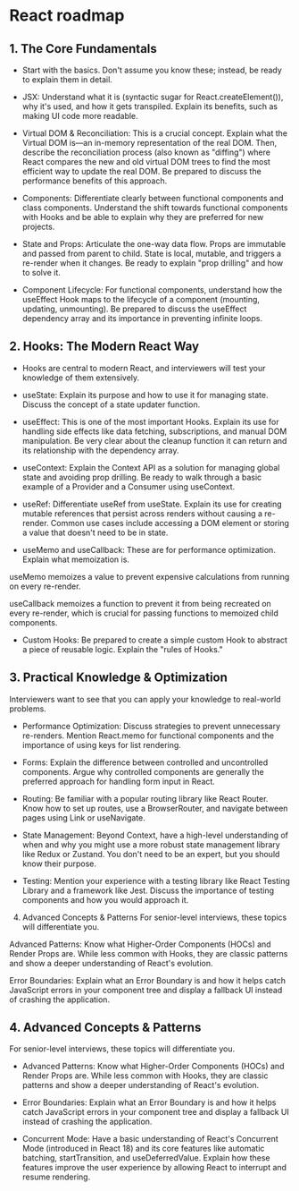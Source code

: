 # React roadmap

## 1. The Core Fundamentals

- Start with the basics. Don't assume you know these; instead, be ready to explain them in detail.

- JSX: Understand what it is (syntactic sugar for React.createElement()), why it's used, and how it gets transpiled. Explain its benefits, such as making UI code more readable.

- Virtual DOM & Reconciliation: This is a crucial concept. Explain what the Virtual DOM is—an in-memory representation of the real DOM. Then, describe the reconciliation process (also known as "diffing") where React compares the new and old virtual DOM trees to find the most efficient way to update the real DOM. Be prepared to discuss the performance benefits of this approach.

- Components: Differentiate clearly between functional components and class components. Understand the shift towards functional components with Hooks and be able to explain why they are preferred for new projects.

- State and Props: Articulate the one-way data flow. Props are immutable and passed from parent to child. State is local, mutable, and triggers a re-render when it changes. Be ready to explain "prop drilling" and how to solve it.

- Component Lifecycle: For functional components, understand how the useEffect Hook maps to the lifecycle of a component (mounting, updating, unmounting). Be prepared to discuss the useEffect dependency array and its importance in preventing infinite loops.

## 2. Hooks: The Modern React Way

- Hooks are central to modern React, and interviewers will test your knowledge of them extensively.

- useState: Explain its purpose and how to use it for managing state. Discuss the concept of a state updater function.

- useEffect: This is one of the most important Hooks. Explain its use for handling side effects like data fetching, subscriptions, and manual DOM manipulation. Be very clear about the cleanup function it can return and its relationship with the dependency array.

- useContext: Explain the Context API as a solution for managing global state and avoiding prop drilling. Be ready to walk through a basic example of a Provider and a Consumer using useContext.

- useRef: Differentiate useRef from useState. Explain its use for creating mutable references that persist across renders without causing a re-render. Common use cases include accessing a DOM element or storing a value that doesn't need to be in state.

- useMemo and useCallback: These are for performance optimization. Explain what memoization is.

useMemo memoizes a value to prevent expensive calculations from running on every re-render.

useCallback memoizes a function to prevent it from being recreated on every re-render, which is crucial for passing functions to memoized child components.

- Custom Hooks: Be prepared to create a simple custom Hook to abstract a piece of reusable logic. Explain the "rules of Hooks."

## 3. Practical Knowledge & Optimization

Interviewers want to see that you can apply your knowledge to real-world problems.

- Performance Optimization: Discuss strategies to prevent unnecessary re-renders. Mention React.memo for functional components and the importance of using keys for list rendering.

- Forms: Explain the difference between controlled and uncontrolled components. Argue why controlled components are generally the preferred approach for handling form input in React.

- Routing: Be familiar with a popular routing library like React Router. Know how to set up routes, use a BrowserRouter, and navigate between pages using Link or useNavigate.

- State Management: Beyond Context, have a high-level understanding of when and why you might use a more robust state management library like Redux or Zustand. You don't need to be an expert, but you should know their purpose.

- Testing: Mention your experience with a testing library like React Testing Library and a framework like Jest. Discuss the importance of testing components and how you would approach it.

4. Advanced Concepts & Patterns
   For senior-level interviews, these topics will differentiate you.

Advanced Patterns: Know what Higher-Order Components (HOCs) and Render Props are. While less common with Hooks, they are classic patterns and show a deeper understanding of React's evolution.

Error Boundaries: Explain what an Error Boundary is and how it helps catch JavaScript errors in your component tree and display a fallback UI instead of crashing the application.

## 4. Advanced Concepts & Patterns

For senior-level interviews, these topics will differentiate you.

- Advanced Patterns: Know what Higher-Order Components (HOCs) and Render Props are. While less common with Hooks, they are classic patterns and show a deeper understanding of React's evolution.

- Error Boundaries: Explain what an Error Boundary is and how it helps catch JavaScript errors in your component tree and display a fallback UI instead of crashing the application.

- Concurrent Mode: Have a basic understanding of React's Concurrent Mode (introduced in React 18) and its core features like automatic batching, startTransition, and useDeferredValue. Explain how these features improve the user experience by allowing React to interrupt and resume rendering.
